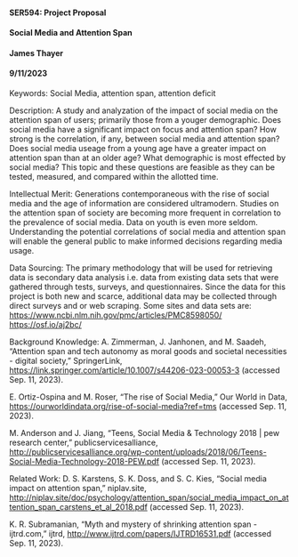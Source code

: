#### SER594: Project Proposal
#### Social Media and Attention Span
#### James Thayer
#### 9/11/2023

Keywords: 
Social Media, attention span, attention deficit

Description: 
A study and analyzation of the impact of social media on the attention span of users; primarily those from a youger demographic. Does social media have a significant impact on focus and attention span? How strong is the correlation, if any, between social media and attention span? Does social media useage from a young age have a greater impact on attention span than at an older age? What demographic is most effected by social media? This topic and these questions are feasible as they can be tested, measured, and compared within the allotted time.

Intellectual Merit: 
Generations contemporaneous with the rise of social media and the age of information are considered ultramodern. Studies on the attention span of society are becoming more frequent in correlation to the prevalence of social media. Data on youth is even more seldom. Understanding the potential correlations of social media and attention span will enable the general public to make informed decisions regarding media usage.     

Data Sourcing: 
The primary methodology that will be used for retrieving data is secondary data analysis i.e. data from existing data sets that were gathered through tests, surveys, and questionnaires. Since the data for this project is both new and scarce, additional data may be collected through direct surveys and or web scraping. Some sites and data sets are:
https://www.ncbi.nlm.nih.gov/pmc/articles/PMC8598050/
https://osf.io/aj2bc/

Background Knowledge:
A. Zimmerman, J. Janhonen, and M. Saadeh, “Attention span and tech autonomy as moral goods and societal necessities - digital society,” SpringerLink, https://link.springer.com/article/10.1007/s44206-023-00053-3 (accessed Sep. 11, 2023). 

E. Ortiz-Ospina and M. Roser, “The rise of Social Media,” Our World in Data, https://ourworldindata.org/rise-of-social-media?ref=tms (accessed Sep. 11, 2023).

M. Anderson and J. Jiang, “Teens, Social Media & Technology 2018 | pew research center,” publicservicesalliance, http://publicservicesalliance.org/wp-content/uploads/2018/06/Teens-Social-Media-Technology-2018-PEW.pdf (accessed Sep. 11, 2023).

Related Work: 
D. S. Karstens, S. K. Doss, and S. C. Kies, “Social media impact on attention span,” niplav.site, http://niplav.site/doc/psychology/attention_span/social_media_impact_on_attention_span_carstens_et_al_2018.pdf (accessed Sep. 11, 2023). 

K. R. Subramanian, “Myth and mystery of shrinking attention span - ijtrd.com,” ijtrd, http://www.ijtrd.com/papers/IJTRD16531.pdf (accessed Sep. 11, 2023).
